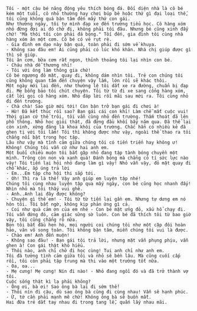 	Tôi - một cậu bé năng động yêu thích bóng đá. Đối diện nhà là cô bé kém một tuổi, cô nhỏ thường hay chơi búp bê hoặc thứ gì đại loại thế, tôi cũng không quá bận tâm đến mấy thứ con gái. 
	Như thường ngày, tôi tự mình đạp xe đến trường tiểu học. Cô hàng xóm nhỏ đứng đợi ai đó chở đi, không phải tôi đâu. Nhưng bé cũng xinh đấy chứ! "Mà thôi tôi còn phải đá bóng." Tối đến, gia đình tôi cùng nhà hàng xóm ăn một cơm. Cô bé có vẻ rụt rè. 
	- Gia đình em dạo này bận quá, toàn phải đi sớm về khuya.
	- Không sao đâu em! Ai cũng phải có lúc khó khăn. Nhà chị giúp được gì thì sẽ giúp.
	Tôi ăn cơm, bữa cơm rất ngon, thỉnh thoảng tôi lại nhìn con bé. 
	- Cháu nhà dễ thương nhỉ!
	- Tôi với ông làm thông gia chứ!
	Cô bé ngượng đỏ mặt, quay đi, không dám nhìn tôi. Trẻ con chúng tôi cũng không quan tâm đến chuyện vậy lắm, lớn rồi sẽ khác thôi.
	Một ngày mới lại đến, như thường lệ tôi dắt xe ra đường, chuẩn bị đạp đi. Mẹ bỗng bảo tôi chút chuyện. Tôi từ từ đi xe sang cổng hàng xóm, cất lời gọi cô hàng xóm. Nhỏ đáp lời rồi mãi sau mới ra. Tôi cùng nhỏ đi đến trường.
	- Chà chà! Sao giờ mới tới! Còn bận trở bạn gái đi chơi à!
	- Hừ! Đã kết thúc rồi sao? Bạn gái cái con khỉ! Làm chễ mất cuộc vui!
	Thời gian cứ thế trôi, tôi vẫn cùng nhỏ đến trường. Thấm thoát đã lên phổ thông. Nhỏ học giỏi thật, đã đứng đầu khối bấy năm qua. Đã thể lại còn xinh, xứng đáng là khoa khôi của trường. Chắc hẳn có nhiều kẻ đã ghen tị với tôi lắm! Tôi thì không được như vậy, ngoài thể thao ra tôi chẳng nổi bật trong học tập.
	Lâu như vậy mà tình cảm giữa chúng tôi có tiến triển hay không ư! Không! Chúng tôi vẫn cứ như hai anh em. 
	Một buổi chiều muộn tôi bắt gặp nhỏ đang tập tành bóng chuyền một mình. Trông còn non và xanh quá! Đánh bóng mà chẳng có tí sức lực nào vậy! Tôi tiến lại hỏi nhỏ đang làm gì vậy! Nhỏ vẫn vậy, đỏ mặt quay đi chỗ khác, ấp úng trả lời
	- Em...Em tập cho hội thi sắp tới.
	- Oh! Thì ra là thế! Vậy anh giúp em luyện tập nhé!
	Chúng tôi cùng nhau luyện tập qua mấy ngày, con bé cũng học nhanh đấy! Nhìn nhỏ mà tôi thấy vui ghê. 
	- Anh..Anh lại đây được không?
	- Chuyện gì thế em! - Tôi từ từ tiến lại gần em. Nhưng tự dưng em nó hôn tôi. Tôi bất ngờ, không kịp phản ứng gì cả. 
	- Coi như quà cảm ơn của em nhé - Con bé mặt ửng đỏ, xấu hổ chạy đi. Tôi vẫn đứng đó, cảm giác sững sờ luôn. Con bé đã thích tôi từ bao giờ vậy, tôi cũng chẳng rõ nữa.
	Bọn tôi bắt đầu hẹn hò, mọi người coi chúng tôi như một cặp đôi hoàn hảo, văn võ song toàn. Tôi không bận tâm, miễn chúng tôi vui là được.
	- Chào em! Anh đến muộn!
	- Không sao đâu! - Bạn gái tôi trả lời, nhưng mặt vẫn phụng phịu, vẫn ghen à! Con gái thật khó hiểu.
	- Thôi nào, anh chỉ chở đi học cùng! Tui anh chỉ như anh em.
	Tôi đã tưởng tình cảm giữa tôi và nhỏ sẽ bền lâu. Mà cũng cuối cấp rồi, tôi còn phải tập trung mà thi vào một trường tốt nữa.
	- Oa, oa...
	- Mẹ cưng! Mẹ cưng! Nín đi nào! - Nhỏ đang ngồi đó và đã trở thành vợ tôi.
	Cuộc sống thật kì lạ phải không?
	- Ông ơi, bà ơi! Sao ông bà lại đi sớm thế!
	- Thôi nín đi cậu, dù sao ông bà cũng đi cùng nhau! Vẫn sẽ hạnh phúc.
	- Ừ, tớ cần phải mạnh mẽ chứ! Không ông bà sẽ buồn mất.
	Hai đứa trẻ dắt tay nhau đi trong tang lễ, quấn lấy nhau mãi.
